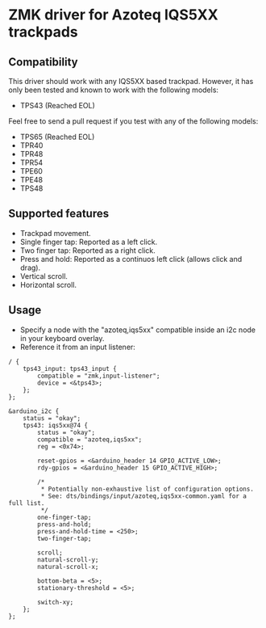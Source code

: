 # ZMK driver for Azoteq IQS5XX trackpads

## Compatibility

This driver should work with any IQS5XX based trackpad. However, it has only been tested and known to work with the following models:

- TPS43 (Reached EOL)

Feel free to send a pull request if you test with any of the following models:

- TPS65 (Reached EOL)
- TPR40
- TPR48
- TPR54
- TPE60
- TPE48
- TPS48

## Supported features

- Trackpad movement.
- Single finger tap: Reported as a left click.
- Two finger tap: Reported as a right click.
- Press and hold: Reported as a continuos left click (allows click and drag).
- Vertical scroll.
- Horizontal scroll.

## Usage

- Specify a node with the "azoteq,iqs5xx" compatible inside an i2c node in your keyboard overlay.
- Reference it from an input listener:

```
/ {
    tps43_input: tps43_input {
        compatible = "zmk,input-listener";
        device = <&tps43>;
    };
};

&arduino_i2c {
    status = "okay";
    tps43: iqs5xx@74 {
        status = "okay";
        compatible = "azoteq,iqs5xx";
        reg = <0x74>;

        reset-gpios = <&arduino_header 14 GPIO_ACTIVE_LOW>;
        rdy-gpios = <&arduino_header 15 GPIO_ACTIVE_HIGH>;

        /*
         * Potentially non-exhaustive list of configuration options.
         * See: dts/bindings/input/azoteq,iqs5xx-common.yaml for a full list.
         */
        one-finger-tap;
        press-and-hold;
        press-and-hold-time = <250>;
        two-finger-tap;

        scroll;
        natural-scroll-y;
        natural-scroll-x;

        bottom-beta = <5>;
        stationary-threshold = <5>;

        switch-xy;
    };
};
```

